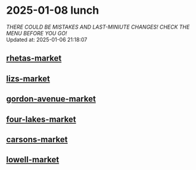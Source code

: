 # 2025-01-08 lunch  
*THERE COULD BE MISTAKES AND LAST-MINIUTE CHANGES! CHECK THE MENU BEFORE YOU GO!*  
Updated at: 2025-01-06 21:18:07  
## [rhetas-market](https://wisc-housingdining.nutrislice.com/menu/rhetas-market/lunch/2025-01-08)  
## [lizs-market](https://wisc-housingdining.nutrislice.com/menu/lizs-market/lunch/2025-01-08)  
## [gordon-avenue-market](https://wisc-housingdining.nutrislice.com/menu/gordon-avenue-market/lunch/2025-01-08)  
## [four-lakes-market](https://wisc-housingdining.nutrislice.com/menu/four-lakes-market/lunch/2025-01-08)  
## [carsons-market](https://wisc-housingdining.nutrislice.com/menu/carsons-market/lunch/2025-01-08)  
## [lowell-market](https://wisc-housingdining.nutrislice.com/menu/lowell-market/lunch/2025-01-08)  
  
